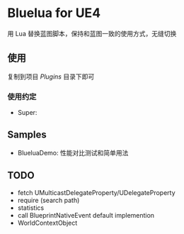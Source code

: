 # Bluelua for UE4 #

用 Lua 替换蓝图脚本，保持和蓝图一致的使用方式，无缝切换

## 使用 ##

复制到项目 *Plugins* 目录下即可

### 使用约定 ###

* Super:

## Samples ##

* BlueluaDemo: 性能对比测试和简单用法

## TODO ##

* fetch UMulticastDelegateProperty/UDelegateProperty
* require (search path)
* statistics
* call BlueprintNativeEvent default implemention
* WorldContextObject